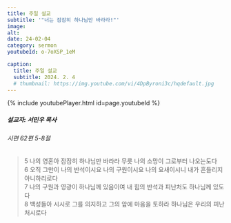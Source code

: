 ```yaml
---
title: 주일 설교
subtitle: '"너는 잠잠히 하나님만 바라라!"'
image: 
alt:
date: 24-02-04
category: sermon
youtubeId: o-7oXSP_1eM

caption:
  title: 주일 설교
  subtitle: 2024. 2. 4
  # thumbnail: https://img.youtube.com/vi/4DpByroni3c/hqdefault.jpg
---
```

{% include youtubePlayer.html id=page.youtubeId %}

##### 설교자: 서민우 목사

###### 시편 62편 5-8절

> 5 나의 영혼아 잠잠히 하나님만 바라라 무릇 나의 소망이 그로부터 나오는도다  
> 6 오직 그만이 나의 반석이시요 나의 구원이시요 나의 요새이시니 내가 흔들리지 아니하리로다  
> 7 나의 구원과 영광이 하나님께 있음이여 내 힘의 반석과 피난처도 하나님께 있도다  
> 8 백성들아 시시로 그를 의지하고 그의 앞에 마음을 토하라 하나님은 우리의 피난처시로다  
